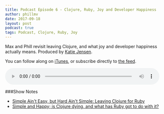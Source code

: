 ```yaml
---
title: Podcast Episode 6 - Clojure, Ruby, Joy and Developer Happiness
author: phillmv
date: 2017-09-18
layout: post
podcast: true
tags: Podcast, Clojure, Ruby, Joy
---
```


Max and Phill revisit leaving Clojure, and what joy and developer happiness actually means. Produced by [Katie Jensen](https://twitter.com/katiejensen).


You can follow along on <a href="https://itunes.apple.com/ca/podcast/appcanary-podcast/id1215405635">iTunes</a>, or subscribe directly to <a href="https://podcast.appcanary.com/podcast.rss">the feed</a>. 

<audio controls preload="metadata" style="width: 100%;">
	<source src="https://podcast.appcanary.com/mp3/appcanary-ep6.mp3" type="audio/mpeg">
	Your browser does not support the audio element.
</audio>

###Show Notes


* [Simple Ain't Easy, but Hard Ain't Simple: Leaving Clojure for Ruby](https://blog.appcanary.com/2017/hard-isnt-simple-ruby-clojure.html)
* [Simple and Happy; is Clojure dying, and what has Ruby got to do with it?](https://lambdaisland.com/blog/25-05-2017-simple-and-happy-is-clojure-dying-and-what-has-ruby-got-to-do-with-it)


